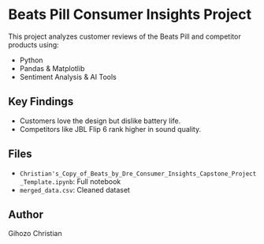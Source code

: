  # Beats Pill Consumer Insights Project

This project analyzes customer reviews of the Beats Pill and competitor products using:
- Python 
- Pandas & Matplotlib 
- Sentiment Analysis & AI Tools 

## Key Findings
- Customers love the design but dislike battery life.
- Competitors like JBL Flip 6 rank higher in sound quality.

## Files
- `Christian's_Copy_of_Beats_by_Dre_Consumer_Insights_Capstone_Project_Template.ipynb`: Full notebook
- `merged_data.csv`: Cleaned dataset

## Author
Gihozo Christian
